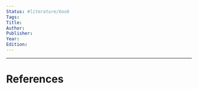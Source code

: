 ```yaml
---
Status: #literature/book 
Tags:
Title:
Author:
Publisher:
Year:
Edition:
---
```






---
# References